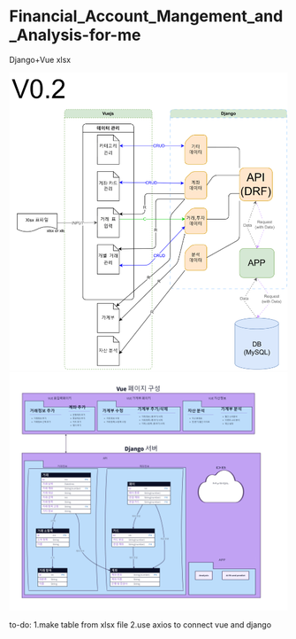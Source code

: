 # Financial_Account_Mangement_and_Analysis-for-me
 Django+Vue xlsx

<img src="https://github.com/MUGOFF/Financial_Account_Mangement_and_Analysis-for-me/blob/main/MD%20asset/img/BasicflowV0.2.svg" />
<img src="https://github.com/MUGOFF/Financial_Account_Mangement_and_Analysis-for-me/blob/main/MD%20asset/img/ERD%20%2B%20Architecture.png" />

to-do:
1.make table from xlsx file
2.use axios to connect vue and django
